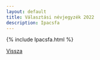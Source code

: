 ```yaml
---
layout: default
title: Választási névjegyzék 2022
description: Ipacsfa
---
```


{% include Ipacsfa.html %}

[Vissza](./)